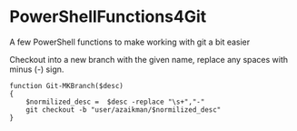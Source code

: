 # PowerShellFunctions4Git
A few PowerShell functions to make working with git a bit easier


Checkout into a new branch with the given name, replace any spaces with minus (-) sign.
```
function Git-MKBranch($desc)
{
	$normilized_desc =  $desc -replace "\s+","-" 
	git checkout -b "user/azaikman/$normilized_desc"
}
```
